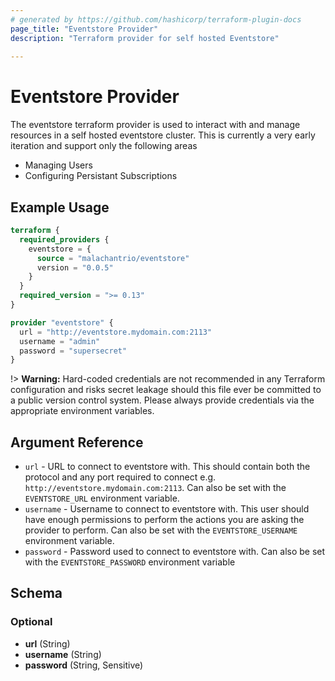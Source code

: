 ```yaml
---
# generated by https://github.com/hashicorp/terraform-plugin-docs
page_title: "Eventstore Provider"
description: "Terraform provider for self hosted Eventstore"
  
---
```


# Eventstore Provider
The eventstore terraform provider is used to interact with and manage resources in a self hosted eventstore cluster. This is currently a very early iteration and support only the following areas
 - Managing Users
 - Configuring Persistant Subscriptions


## Example Usage

```terraform
terraform {
  required_providers {
    eventstore = {
      source = "malachantrio/eventstore"
      version = "0.0.5"
    }
  }
  required_version = ">= 0.13"
}

provider "eventstore" {
  url = "http://eventstore.mydomain.com:2113"
  username = "admin"
  password = "supersecret"
}
```
!> **Warning:** Hard-coded credentials are not recommended in any Terraform
configuration and risks secret leakage should this file ever be committed to a
public version control system. Please always provide credentials via the 
appropriate environment variables.

## Argument Reference
 - `url` - URL to connect to eventstore with. This should contain both the protocol and any port required to connect e.g. `http://eventstore.mydomain.com:2113`. Can also be set with the `EVENTSTORE_URL` environment variable.
 - `username` - Username to connect to eventstore with. This user should have enough permissions to perform the actions you are asking the provider to perform. Can also be set with the `EVENTSTORE_USERNAME` environment variable.
 - `password` - Password used to connect to eventstore with. Can also be set with the `EVENTSTORE_PASSWORD` environment variable


<!-- schema generated by tfplugindocs -->
## Schema

### Optional

- **url** (String)
- **username** (String)
- **password** (String, Sensitive)
